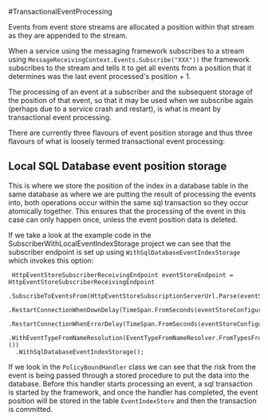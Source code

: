 #TransactionalEventProcessing

Events from event store streams are allocated a position within that stream as they are appended to the stream. 

When a service using the messaging framework subscribes to a stream using ```MessageReceivingContext.Events.Subscribe("XXX"))``` the framework subscribes to the stream and tells it to get all events from a position that it determines was the last event processed's position + 1.

The processing of an event at a subscriber and the subsequent storage of the position of that event, so that it may be used when we subscribe again (perhaps due to a service crash and restart), is what is meant by transactional event processing.

There are currently three flavours of event position storage and thus three flavours of what is loosely termed transactional event processing:

## Local SQL Database event position storage
This is where we store the position of the index in a database table in the same database as where we are putting the result of processing the events into, both operations occur within the same sql transaction so they occur atomically together. This ensures that the processing of the event in this case can only happen once, unless the event position data is deleted.

If we take a look at the example code in the SubscriberWithLocalEventIndexStorage project we can see that the subscriber endpoint is set up
using ```WithSqlDatabaseEventIndexStorage``` which invokes this option:

```
 HttpEventStoreSubscriberReceivingEndpoint eventStoreEndpoint = HttpEventStoreSubscriberReceivingEndpoint
  .SubscribeToEventsFrom(HttpEventStoreSubscriptionServerUrl.Parse(eventStoreConfiguration.Url))
  .RestartConnectionWhenDownDelay(TimeSpan.FromSeconds(eventStoreConfiguration.ConnectionDownRestartDelayInSeconds))
  .RestartConnectionWhenErrorDelay(TimeSpan.FromSeconds(eventStoreConfiguration.ErrorRestartDelayInSeconds))
  .WithEventTypeFromNameResolution(EventTypeFromNameResolver.FromTypesFromAssemblyContaining<PolicyBound>())
  .WithSqlDatabaseEventIndexStorage();
```

If we look in the ```PolicyBoundHandler``` class we can see that the risk from the event is being passed through a stored procedure to put the data into the database. Before this handler starts processing an event, a sql transaction is started by the framework, and once the handler has completed, the event position will be stored in the table ```EventIndexStore``` and then the transaction is committed. 

